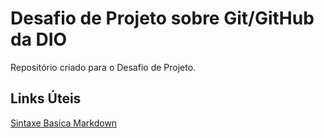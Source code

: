 # Desafio de Projeto sobre Git/GitHub da DIO
Repositório criado para o Desafio de Projeto.
## Links Úteis
[Sintaxe Basica Markdown](https://www.markdownguide.org/basic-syntax)
